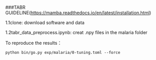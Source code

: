 ###TABR GUIDELINE(https://mamba.readthedocs.io/en/latest/installation.html)

1.1clone: download software and data

1.2tabr_data_preprocess.ipynb:  creat .npy files in the malaria folder 

To reproduce the results：
```
python bin/go.py exp/malaria/0-tuning.toml --force
```
